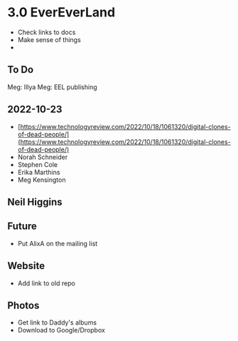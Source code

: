 # 3.0 EverEverLand

*   Check links to docs
*   Make sense of things
*

## To Do

Meg: Illya
Meg: EEL publishing

## 2022-10-23

*   [https://www.technologyreview.com/2022/10/18/1061320/digital-clones-of-dead-people/](https://www.technologyreview.com/2022/10/18/1061320/digital-clones-of-dead-people/)
*   Norah Schneider
*   Stephen Cole
*   Erika Marthins
*   Meg Kensington

## Neil Higgins

## Future

*   Put AlixA on the mailing list

## Website

*   Add link to old repo

## Photos

*   Get link to Daddy's albums
*   Download to Google/Dropbox